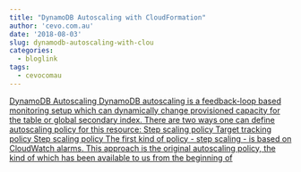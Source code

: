 ```yaml
---
title: "DynamoDB Autoscaling with CloudFormation"
author: 'cevo.com.au'
date: '2018-08-03'
slug: dynamodb-autoscaling-with-clou
categories:
  - bloglink
tags:
  - cevocomau
---
```


[DynamoDB Autoscaling DynamoDB autoscaling is a feedback-loop based monitoring setup which can dynamically change provisioned capacity for the table or global secondary index. There are two ways one can define autoscaling policy for this resource: Step scaling policy Target tracking policy Step scaling policy The first kind of policy - step scaling - is based on CloudWatch alarms. This approach is the original autoscaling policy, the kind of which has been available to us from the beginning of<i class="fas fa-external-link-alt"></i>](https://cevo.com.au/post/2018-08-03-dynamodb-autoscaling/)

